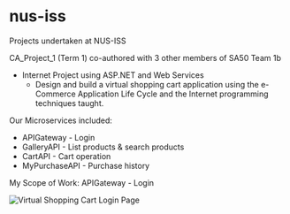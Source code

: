 # nus-iss
Projects undertaken at NUS-ISS

CA_Project_1 (Term 1) co-authored with 3 other members of SA50 Team 1b
- Internet Project using ASP.NET and Web Services
  - Design and build a virtual shopping cart application using the e-Commerce Application Life Cycle and the Internet programming techniques taught.

Our Microservices included:
 - APIGateway - Login
 - GalleryAPI - List products & search products
 - CartAPI - Cart operation
 - MyPurchaseAPI - Purchase history

My Scope of Work: APIGateway - Login 

![Virtual Shopping Cart Login Page](demo/CA_Project_Login.gif)
